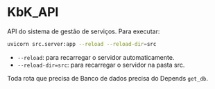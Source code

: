 # KbK_API

API do sistema de gestão de serviços. Para executar:

```bash
uvicorn src.server:app --reload --reload-dir=src
```

- `--reload`: para recarregar o servidor automaticamente.
- `--reload-dir=src`: para recarregar o servidor na pasta src.

Toda rota que precisa de Banco de dados precisa do Depends `get_db`.